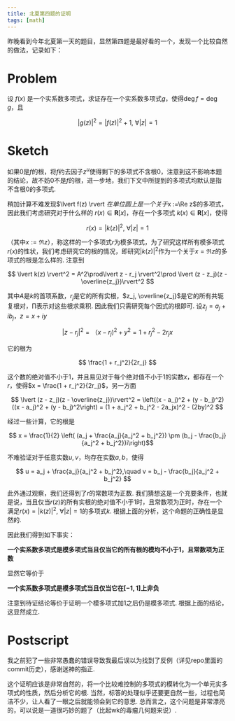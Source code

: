 ```yaml
---
title: 北夏第四题的证明
tags: [math]
---
```



昨晚看到今年北夏第一天的题目，显然第四题是最好看的一个，发现一个比较自然的做法，记录如下： 

# Problem
设 $f(x)$ 是一个实系数多项式，求证存在一个实系数多项式$g$，使得$\deg f = \deg g$，且

$$
\lvert g(z) \rvert^2 = \lvert f(z) \rvert^2 + 1,\ \forall \lvert z \rvert = 1
$$

# Sketch

如果0是$f$的根，将$f$约去因子$z^u$使得剩下的多项式不含根0，注意到这不影响本题的结论，故不妨0不是$f$的根，进一步地，我们下文中所提到的多项式均默认是指不含根0的多项式. 

稍加计算不难发现$\lvert f(z) \rvert $在单位圆上是一个关于$x :=\Re z$的多项式，因此我们考虑研究对于什么样的 $r(x) \in \mathbf{R}[x]$，存在一个多项式 $k(x) \in \mathbf{R}[x]$，使得

$$
r(x) = \lvert k(z) \rvert^2,\ \forall \lvert z \rvert = 1
$$

（其中$x := \Re z$），称这样的一个多项式$r$为模多项式，为了研究这样所有模多项式$r(x)$的性状，我们考虑研究它的根的情况，即研究$\lvert k(z)\rvert^2$作为一个关于$x = \Re z$的多项式的根是怎么样的. 注意到

$$
\lvert k(z) \rvert^2 = A^2\prod\lvert z - r_j \rvert^2\prod \lvert (z - z_j)(z - \overline{z_j})\rvert^2
$$

其中$A$是$k$的首项系数，$r_j$是它的所有实根，$z_j, \overline{z_j}$是它的所有共轭复根对，$\prod$表示对这些根求乘积. 因此我们只需研究每个因式的根即可. 设$z_j = a_j + i b_j$，$z = x + iy$

$$
\lvert z - r_j \rvert^2 = （x - r_j)^2 + y^2 = 1 + r_j^2 - 2r_jx
$$

它的根为

$$
\frac{1 + r_j^2}{2r_j}
$$

这个数的绝对值不小于1，并且易见对于每个绝对值不小于1的实数$x$，都存在一个$r$，使得$x = \frac{1 + r_j^2}{2r_j}$，另一方面

$$
\lvert (z - z_j)(z - \overline{z_j})\rvert^2 = \left((x - a_j)^2 + (y - b_j)^2)((x - a_j)^2 + (y - b_j)^2\right) = (1 + a_j^2 + b_j^2 - 2a_jx)^2 - (2by)^2
$$

经过一些计算，它的根是

$$ x = \frac{1}{2} \left( (a_j + \frac{a_j}{a_j^2 + b_j^2}) \pm (b_j - \frac{b_j}{a_j^2 + b_j^2})i\right)$$

不难验证对于任意实数$u, v$，均存在实数$a,b$，使得

$$
u = a_j + \frac{a_j}{a_j^2 + b_j^2},\quad v = b_j - \frac{b_j}{a_j^2 + b_j^2}
$$

此外通过观察，我们还得到了$r$的常数项为正数. 我们猜想这是一个充要条件，也就是说，当且仅当$r(z)$的所有实根的绝对值不小于1时，且常数项为正时，存在一个满足$r(x) = \lvert k(z) \rvert^2,\ \forall \lvert z \rvert = 1$的多项式$k$. 根据上面的分析，这个命题的正确性是显然的. 

因此我们得到如下事实：

**一个实系数多项式是模多项式当且仅当它的所有根的模均不小于1，且常数项为正数**

显然它等价于

**一个实系数多项式是模多项式当且仅当它在$[-1, 1]$上非负**

注意到待证结论等价于证明一个模多项式加1之后仍是模多项式. 根据上面的结论，这显然成立. 

# Postscript

我之前犯了一些非常愚蠢的错误导致我最后误以为找到了反例（详见repo里面的commit历史），感谢迷神的指正. 

这个证明应该是非常自然的，将一个比较难控制的多项式的模转化为一个单元实多项式的性质，然后分析它的根. 当然，标答的处理似乎还要更自然一些，过程也简洁不少，让人看了一眼之后就能领会到它的意思. 总而言之，这个问题是非常漂亮的，可以说是一道很巧妙的题了（比起wk的毒瘤几何题来说）. 
